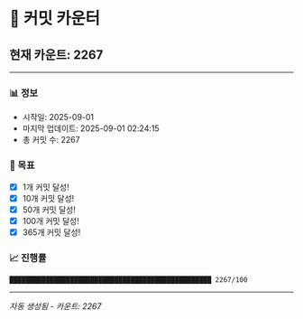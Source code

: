 # 🔢 커밋 카운터

## 현재 카운트: 2267

---

### 📊 정보
- 시작일: 2025-09-01
- 마지막 업데이트: 2025-09-01 02:24:15
- 총 커밋 수: 2267

### 🎯 목표
- [x] 1개 커밋 달성!
- [x] 10개 커밋 달성!
- [x] 50개 커밋 달성!
- [x] 100개 커밋 달성!
- [x] 365개 커밋 달성!

### 📈 진행률
```
██████████████████████████████████████████████████ 2267/100
```

---
*자동 생성됨 - 카운트: 2267*
